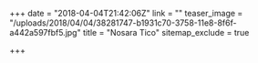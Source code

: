 +++
date = "2018-04-04T21:42:06Z"
link = ""
teaser_image = "/uploads/2018/04/04/38281747-b1931c70-3758-11e8-8f6f-a442a597fbf5.jpg"
title = "Nosara Tico"
sitemap_exclude = true

+++
